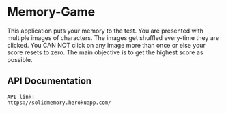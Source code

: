 # Memory-Game
This application puts your memory to the test. You are presented with multiple images of characters. The images get shuffled every-time they are clicked. You CAN NOT click on any image more than once or else your score resets to zero. The main objective is to get the highest score as possible.



## API Documentation

```
API link:
https://solidmemory.herokuapp.com/
```
